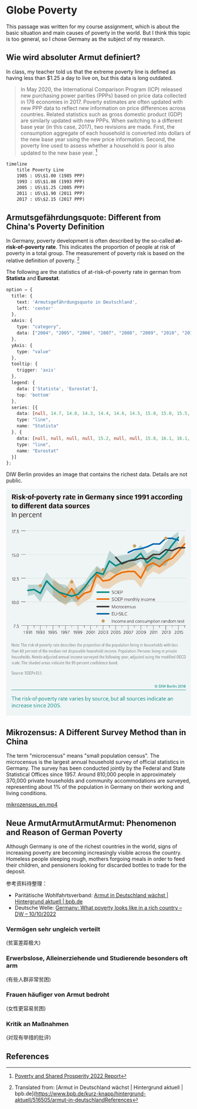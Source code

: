 # Globe Poverty

This passage was written for my course assignment, which is about the basic situation and main causes of poverty in the world. But I think this topic is too general, so I chose Germany as the subject of my research.

## Wie wird absoluter Armut definiert?

In class, my teacher told us that the extreme poverty line is defined as having less than $1.25 a day to live on, but this data is long outdated.

> In May 2020, the International Comparison Program (ICP) released new purchasing power parities (PPPs) based on price data collected in 176 economies in 2017. Poverty estimates are often updated with new PPP data to reflect new information on price differences across countries. Related statistics such as gross domestic product (GDP) are similarly updated with new PPPs. When switching to a different base year (in this case, 2017), two revisions are made. First, the consumption aggregate of each household is converted into dollars of the new base year using the new price information. Second, the poverty line used to assess whether a household is poor is also updated to the new base year. [^1]

```mermaidjs
timeline
    title Poverty Line
    1985 : US\$1.00 (1985 PPP)
    1993 : US\$1.08 (1993 PPP)
    2005 : US\$1.25 (2005 PPP)
    2011 : US\$1.90 (2011 PPP)
    2017 : US\$2.15 (2017 PPP)
```

## Armutsgefährdungsquote: Different from China's Poverty Definition

In Germany, poverty development is often described by the so-called **at-risk-of-poverty rate**. This indicates the proportion of people at risk of poverty in a total group. The measurement of poverty risk is based on the relative definition of poverty. [^2]

The following are the statistics of at-risk-of-poverty rate in german from __Statista__ and __Eurostat__.

```ts
option = {
  title: {
    text: 'Armutsgefährdungsquote in Deutschland',
    left: 'center'
  },
  xAxis: {
    type: "category",
    data: ["2004", "2005", "2006", "2007", "2008", "2009", "2010", "2011", "2012", "2013", "2014", "2015", "2016", "2017", "2018", "2019", "2020", "2021", "2022"]
  },
  yAxis: {
    type: "value"
  },
  tooltip: {
    trigger: 'axis'
  },
  legend: {
    data: ['Statista', 'Eurostat'],
    top: 'bottom'
  },
  series: [{
    data: [null, 14.7, 14.0, 14.3, 14.4, 14.6, 14.5, 15.0, 15.0, 15.5, 15.4, 15.7, 15.7, 15.8, 15.5, 15.9, 16.2, 16.6],
    type: "line",
    name: "Statista"
  }, {
    data: [null, null, null, null, 15.2, null, null, 15.8, 16.1, 16.1, 16.7, 16.7, 16.5, 16.1, 16.0, 14.8, 16.1, 16.0],
    type: "line",
    name: "Eurostat"
  }]
};
```

DIW Berlin provides an image that contains the richest data. Details are not public.

![Alt text](./dwr-18-21-1-7.png)

## Mikrozensus: A Different Survey Method than in China

The term "microcensus" means "small population census". The microcensus is the largest annual household survey of official statistics in Germany. The survey has been conducted jointly by the Federal and State Statistical Offices since 1957. Around 810,000 people in approximately 370,000 private households and community accommodations are surveyed, representing about 1% of the population in Germany on their working and living conditions.

[mikrozensus_en.mp4](https://www.destatis.de/DE/Themen/Gesellschaft-Umwelt/Bevoelkerung/Haushalte-Familien/Methoden/Video/video-mz-video-english.html)

## Neue ArmutArmutArmutArmut: Phenomenon and Reason of German Poverty

Although Germany is one of the richest countries in the world, signs of increasing poverty are becoming increasingly visible across the country. Homeless people sleeping rough, mothers forgoing meals in order to feed their children, and pensioners looking for discarded bottles to trade for the deposit.

参考资料待整理：

- Paritätische Wohlfahrtsverband: [Armut in Deutschland wächst | Hintergrund aktuell | bpb.de](https://www.bpb.de/kurz-knapp/hintergrund-aktuell/516505/armut-in-deutschland-waechst/)
- Deutsche Welle: [Germany: What poverty looks like in a rich country – DW – 10/10/2022](https://www.dw.com/en/germany-what-poverty-looks-like-in-a-rich-country/a-63393501)


### Vermögen sehr ungleich verteilt

(贫富差距极大)

### Erwerbslose, Alleinerziehende und Studierende besonders oft arm

(有些人群非常贫困)

### Frauen häufiger von Armut bedroht

(女性更容易贫困)

### Kritik an Maßnahmen

(对现有举措的批评)

## References

[^1]: [Poverty and Shared Prosperity 2022 Report](https://openknowledge.worldbank.org/server/api/core/bitstreams/b96b361a-a806-5567-8e8a-b14392e11fa0/content)

[^2]: Translated from: [Armut in Deutschland wächst | Hintergrund aktuell | bpb.de](https://www.bpb.de/kurz-knapp/hintergrund-aktuell/516505/armut-in-deutschlandReferences

[^3]: 潘亚玲,杨阳.德国“新贫困”问题研究[J].当代世界社会主义问题,2019(03):148-157.DOI:10.16012/j.cnki.88375471.2019.03.018.